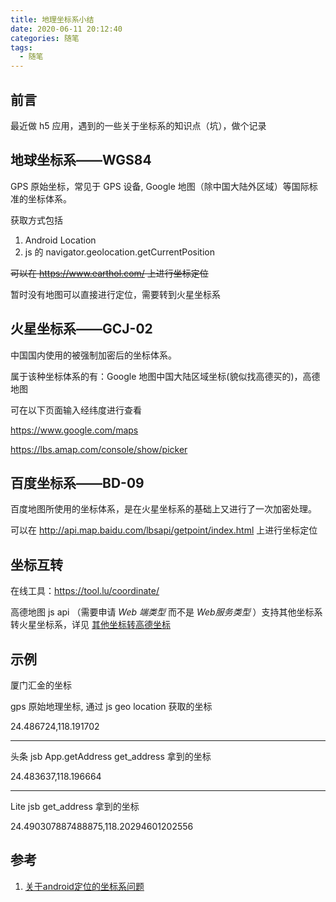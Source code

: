 ```yaml
---
title: 地理坐标系小结
date: 2020-06-11 20:12:40
categories: 随笔
tags: 
  - 随笔
---
```



## 前言

最近做 h5 应用，遇到的一些关于坐标系的知识点（坑），做个记录

<!--more-->

## 地球坐标系——WGS84

GPS 原始坐标，常见于 GPS 设备, Google 地图（除中国大陆外区域）等国际标准的坐标体系。

获取方式包括

1. Android Location
2. js 的 navigator.geolocation.getCurrentPosition

~~可以在 https://www.earthol.com/ 上进行坐标定位~~

暂时没有地图可以直接进行定位，需要转到火星坐标系

## 火星坐标系——GCJ-02

中国国内使用的被强制加密后的坐标体系。

属于该种坐标体系的有：Google 地图中国大陆区域坐标(貌似找高德买的)，高德地图

可在以下页面输入经纬度进行查看

https://www.google.com/maps

https://lbs.amap.com/console/show/picker


## 百度坐标系——BD-09

百度地图所使用的坐标体系，是在火星坐标系的基础上又进行了一次加密处理。

可以在 http://api.map.baidu.com/lbsapi/getpoint/index.html 上进行坐标定位

## 坐标互转

在线工具：https://tool.lu/coordinate/

高德地图 js api （需要申请 *Web 端类型* 而不是 *Web服务类型* ）支持其他坐标系转火星坐标系，详见 [其他坐标转高德坐标](https://lbs.amap.com/api/javascript-api/guide/transform/convertfrom)

## 示例

厦门汇金的坐标

gps 原始地理坐标, 通过 js geo location 获取的坐标

24.486724,118.191702

---
头条 jsb App.getAddress get_address 拿到的坐标

24.483637,118.196664

---
Lite jsb get_address 拿到的坐标

24.490307887488875,118.20294601202556



## 参考

1. [关于android定位的坐标系问题](https://www.cnblogs.com/lihualuo/p/3527495.html)